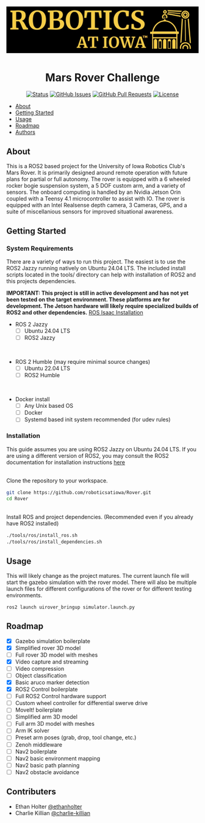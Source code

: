 <h1 align="center"><img src="https://github.com/roboticsatiowa/Documents-and-Resources/raw/main/Media/Banner.png?raw=true"/></h1>

<h1 align="center">Mars Rover Challenge</h1>

<div align="center">

[![Status](https://img.shields.io/badge/status-active-success.svg)]()
[![GitHub Issues](https://img.shields.io/github/issues/roboticsatiowa/Rover.svg)](https://github.com/roboticsatiowa/Rover/issues)
[![GitHub Pull Requests](https://img.shields.io/github/issues-pr/roboticsatiowa/Rover.svg)](https://github.com/roboticsatiowa/Rover/pulls)
[![License](https://img.shields.io/badge/license-GPLv3.0-blue.svg)](/LICENSE)

</div>

- [About](#about)
- [Getting Started](#getting_started)
- [Usage](#usage)
- [Roadmap](#roadmap)
- [Authors](#authors)

## About <a name = "about"></a>

This is a ROS2 based project for the University of Iowa Robotics Club's Mars Rover. It is primarily designed around remote operation with future plans for partial or full autonomy. The rover is equipped with a 6 wheeled rocker bogie suspension system, a 5 DOF custom arm, and a variety of sensors. The onboard computing is handled by an Nvidia Jetson Orin coupled with a Teensy 4.1 microcontroller to assist with IO. The rover is equipped with an Intel Realsense depth camera, 3 Cameras, GPS, and a suite of miscellanious sensors for improved situational awareness.

## Getting Started <a name = "getting_started"></a>

### System Requirements

There are a variety of ways to run this project. The easiest is to use the ROS2 Jazzy running natively on Ubuntu 24.04 LTS. The included install scripts located in the tools/ directory can help with installation of ROS2 and this projects dependencies.

<b>IMPORTANT: This project is still in active development and has not yet been tested on the target environment. These platforms are for development. The Jetson hardware will likely require specialized builds of ROS2 and other dependencies.</b> [ROS Isaac Installation](https://nvidia-isaac-ros.github.io/getting_started/isaac_ros_buildfarm_cdn.html)

- ROS 2 Jazzy
  - [ ] Ubuntu 24.04 LTS
  - [ ] ROS2 Jazzy
<br>

- ROS 2 Humble (may require minimal source changes)
  - [ ] Ubuntu 22.04 LTS
  - [ ] ROS2 Humble
<br>

- Docker install
  - [ ] Any Unix based OS
  - [ ] Docker
  - [ ] Systemd based init system recommended (for udev rules)

### Installation

This guide assumes you are using ROS2 Jazzy on Ubuntu 24.04 LTS. If you are using a different version of ROS2, you may consult the ROS2 documentation for installation instructions [here](https://docs.ros.org/en/humble/Installation/Ubuntu-Install-Debs.html)

<br>
Clone the repository to your workspace.

```bash
git clone https://github.com/roboticsatiowa/Rover.git
cd Rover
```

<br>
Install ROS and project dependencies. (Recommended even if you already have ROS2 installed)

```bash
./tools/ros/install_ros.sh
./tools/ros/install_dependencies.sh
```

## Usage <a name = "usage"></a>

This will likely change as the project matures. The current launch file will start the gazebo simulation with the rover model. There will also be multiple launch files for different configurations of the rover or for different testing environments.

```bash
ros2 launch uirover_bringup simulator.launch.py
```

## Roadmap

- [x] Gazebo simulation boilerplate
- [x] Simplified rover 3D model
- [ ] Full rover 3D model with meshes
- [x] Video capture and streaming
- [ ] Video compression
- [ ] Object classification
- [x] Basic aruco marker detection
- [x] ROS2 Control boilerplate
- [ ] Full ROS2 Control hardware support
- [ ] Custom wheel controller for differential swerve drive
- [ ] MoveIt! boilerplate
- [ ] Simplified arm 3D model
- [ ] Full arm 3D model with meshes
- [ ] Arm IK solver
- [ ] Preset arm poses (grab, drop, tool change, etc.)
- [ ] Zenoh middleware
- [ ] Nav2 boilerplate
- [ ] Nav2 basic environment mapping
- [ ] Nav2 basic path planning
- [ ] Nav2 obstacle avoidance

## Contributers <a name = "authors"></a>

- Ethan Holter [@ethanholter](https://github.com/ethanholter)
- Charlie Killian [@charlie-killian](https://github.com/charlie-killian)
